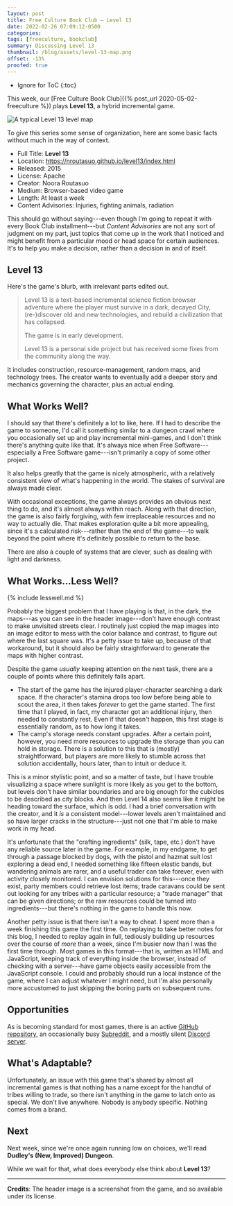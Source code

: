 ```yaml
---
layout: post
title: Free Culture Book Club — Level 13
date: 2022-02-26 07:09:12-0500
categories:
tags: [freeculture, bookclub]
summary: Discussing Level 13
thumbnail: /blog/assets/level-13-map.png
offset: -13%
proofed: true
---
```


* Ignore for ToC
{:toc}

This week, our [Free Culture Book Club]({% post_url 2020-05-02-freeculture %}) plays **Level 13**, a hybrid incremental game.

![A typical Level 13 level map](/blog/assets/level-13-map.png "There's a lot of walking.  A lot.")

To give this series some sense of organization, here are some basic facts without much in the way of context.

 * Full Title:  **Level 13**
 * Location:  <https://nroutasuo.github.io/level13/index.html>
 * Released:  2015
 * License:  Apache
 * Creator:  Noora Routasuo
 * Medium:  Browser-based video game
 * Length:  At least a week
 * Content Advisories:  Injuries, fighting animals, radiation

This should go without saying---even though I'm going to repeat it with every Book Club installment---but *Content Advisories* are not any sort of judgment on my part, just topics that come up in the work that I noticed and might benefit from a particular mood or head space for certain audiences.  It's to help you make a decision, rather than a decision in and of itself.

## Level 13

Here's the game's blurb, with irrelevant parts edited out.

 > Level 13 is a text-based incremental science fiction browser adventure where the player must survive in a dark, decayed City, (re-)discover old and new technologies, and rebuild a civilization that has collapsed.
 >
 > The game is in early development.
 >
 > Level 13 is a personal side project but has received some fixes from the community along the way.

It includes construction, resource-management, random maps, and technology trees.  The creator wants to eventually add a deeper story and mechanics governing the character, plus an actual ending.

## What Works Well?

I should say that there's definitely a lot to like, here.  If I had to describe the game to someone, I'd call it something similar to a dungeon crawl where you occasionally set up and play incremental mini-games, and I don't think there's anything quite like that.  It's always nice when Free Software---especially a Free Software game---isn't primarily a copy of some other project.

It also helps greatly that the game is nicely atmospheric, with a relatively consistent view of what's happening in the world.  The stakes of survival are always made clear.

With occasional exceptions, the game always provides an obvious next thing to do, and it's almost always within reach.  Along with that direction, the game is also fairly forgiving, with few irreplaceable resources and no way to actually die.  That makes exploration quite a bit more appealing, since it's a calculated risk---rather than the end of the game---to walk beyond the point where it's definitely possible to return to the base.

There are also a couple of systems that are clever, such as dealing with light and darkness.

## What Works...Less Well?

{% include lesswell.md %}

Probably the biggest problem that I have playing is that, in the dark, the maps---as you can see in the header image---don't have enough contrast to make unvisited streets clear.  I routinely just copied the map images into an image editor to mess with the color balance and contrast, to figure out where the last square was.  It's a petty issue to take up, because of that workaround, but it should also be fairly straightforward to generate the maps with higher contrast.

Despite the game *usually* keeping attention on the next task, there are a couple of points where this definitely falls apart.

 * The start of the game has the injured player-character searching a dark space.  If the character's stamina drops too low before being able to scout the area, it then takes *forever* to get the game started.  The first time that I played, in fact, my character got an additional injury, then needed to constantly rest.  Even if that doesn't happen, this first stage is essentially random, as to how long it takes.
 * The camp's storage needs constant upgrades.  After a certain point, however, you need more resources to upgrade the storage than you can hold in storage.  There is a solution to this that is (mostly) straightforward, but players are more likely to stumble across that solution accidentally, hours later, than to intuit or deduce it.

This is a minor stylistic point, and so a matter of taste, but I have trouble visualizing a space where sunlight is more likely as you get to the bottom, but levels don't have similar boundaries and are big enough for the cubicles to be described as city blocks.  And then Level 14 also seems like it might be heading toward the surface, which is odd.  I had a brief conversation with the creator, and it *is* a consistent model---lower levels aren't maintained and so have larger cracks in the structure---just not one that I'm able to make work in my head.

It's unfortunate that the "crafting ingredients" (silk, tape, etc.) don't have any reliable source later in the game.  For example, in my endgame, to get through a passage blocked by dogs, with the pistol and hazmat suit lost exploring a dead end, I needed something like fifteen elastic bands, but wandering animals are rarer, and a useful trader can take forever, even with activity closely monitored.  I can envision solutions for this---once they exist, party members could retrieve lost items; trade caravans could be sent out looking for any tribes with a particular resource; a "trade manager" that can be given directions; or the raw resources could be turned into ingredients---but there's nothing in the game to handle this now.

Another petty issue is that there isn't a way to cheat.  I spent more than a week finishing this game the first time.  On replaying to take better notes for this blog, I needed to replay again in full, tediously building up resources over the course of *more* than a week, since I'm busier now than I was the first time through.  Most games in this format---that is, written as HTML and JavaScript, keeping track of everything inside the browser, instead of checking with a server---have game objects easily accessible from the JavaScript console.  I could and probably should run a local instance of the game, where I can adjust whatever I might need, but I'm also personally more accustomed to just skipping the boring parts on subsequent runs.

## Opportunities

As is becoming standard for most games, there is an active [GitHub repository](https://github.com/nroutasuo/level13), an occasionally busy [Subreddit](https://www.reddit.com/r/level13/), and a mostly silent [Discord server](https://discord.gg/Vxk7vEGsKN).

## What's Adaptable?

Unfortunately, an issue with this game that's shared by almost all incremental games is that nothing has a name except for the handful of tribes willing to trade, so there isn't anything in the game to latch onto as special.  We don't live anywhere.  Nobody is anybody specific.  Nothing comes from a brand.

## Next

Next week, since we're once again running low on choices, we'll read **Dudley's (New, Improved) Dungeon**.

While we wait for that, what does everybody else think about **Level 13**?

* * *

**Credits**:  The header image is a screenshot from the game, and so available under its license.
